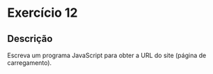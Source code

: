 # Exercício 12

## Descrição

Escreva um programa JavaScript para obter a URL do site (página de carregamento).
